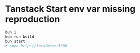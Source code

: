 # Tanstack Start env var missing reproduction

```bash
bun i
bun run build
bun start
# open http://localhost:3000
```
